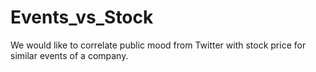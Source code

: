 Events_vs_Stock
===============
We would like to correlate public mood from Twitter with stock price for similar events of a company.
